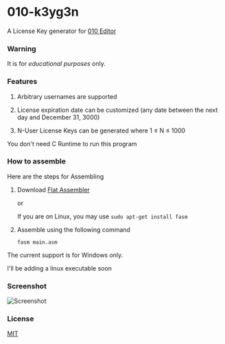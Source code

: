 # 010-k3yg3n

A License Key generator for [010 Editor](http://www.sweetscape.com/download/010editor/)

### Warning

It is for *educational purposes* only.

### Features

1. Arbitrary usernames are supported

2. License expiration date can be customized (any date between the next day and December 31, 3000)

3. N-User License Keys can be generated where 1 &le; N &le; 1000

You don't need C Runtime to run this program

### How to assemble
Here are the steps for Assembling

1. Download [Flat Assembler](http://flatassembler.net/download.php)

   or
   
   If you are on Linux, you may use `sudo apt-get install fasm`

2. Assemble using the following command

   `fasm main.asm`

The current support is for Windows only.

I'll be adding a linux executable soon

### Screenshot

![Screenshot](screenshot.gif)

### License

[MIT](/LICENSE)
